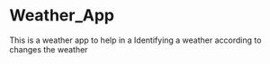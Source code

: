 # Weather_App
This is a weather app to help in a Identifying a weather according to changes the weather 
